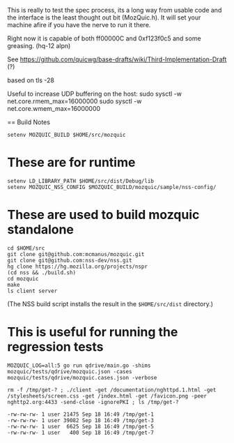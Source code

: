 This is really to test the spec process, its a long way from usable
code and the interface is the least thought out bit (MozQuic.h). It
will set your machine afire if you have the nerve to run it there.

Right now it is capable of both ff00000C and 0xf123f0c5 and some
greasing. (hq-12 alpn)

See
https://github.com/quicwg/base-drafts/wiki/Third-Implementation-Draft (?)

based on tls -28

Useful to increase UDP buffering on the host:
sudo sysctl -w net.core.rmem_max=16000000
sudo sysctl -w net.core.wmem_max=16000000


== Build Notes

```
setenv MOZQUIC_BUILD $HOME/src/mozquic
```

# These are for runtime
```
setenv LD_LIBRARY_PATH $HOME/src/dist/Debug/lib
setenv MOZQUIC_NSS_CONFIG $MOZQUIC_BUILD/mozquic/sample/nss-config/
```

# These are used to build mozquic standalone
```
cd $HOME/src
git clone git@github.com:mcmanus/mozquic.git
git clone git@github.com:nss-dev/nss.git
hg clone https://hg.mozilla.org/projects/nspr
(cd nss && ./build.sh)
cd mozquic
make
ls client server
```

(The NSS build script installs the result in the `$HOME/src/dist` directory.)

# This is useful for running the regression tests
```
MOZQUIC_LOG=all:5 go run qdrive/main.go -shims mozquic/tests/qdrive/mozquic.json -cases mozquic/tests/qdrive/mozquic.cases.json -verbose

rm -f /tmp/get-? ; ./client -get /documentation/nghttpd.1.html -get /stylesheets/screen.css -get /index.html -get /favicon.png -peer nghttp2.org:4433 -send-close -ignorePKI ; ls /tmp/get-?

-rw-rw-rw- 1 user 21475 Sep 18 16:49 /tmp/get-1
-rw-rw-rw- 1 user 39082 Sep 18 16:49 /tmp/get-3
-rw-rw-rw- 1 user  6625 Sep 18 16:49 /tmp/get-5
-rw-rw-rw- 1 user   400 Sep 18 16:49 /tmp/get-7

```

